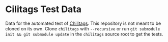 Cilitags Test Data
===================

Data for the automated test of [Chilitags](https://github.com/chili-epfl/chilitags).
This repository is not meant to be cloned on its own. Clone `chilitags` with
`--recursive` or run `git submodule init && git submodule update` in the
`chilitags` source root to get the tests.
